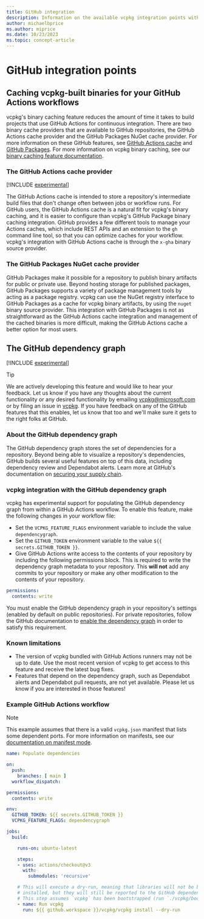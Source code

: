```yaml
---
title: GitHub integration
description: Information on the available vcpkg integration points with GitHub
author: michaelbprice
ms.author: miprice
ms.date: 10/23/2023
ms.topic: concept-article
---
```


# GitHub integration points

## <a name="caching"></a> Caching vcpkg-built binaries for your GitHub Actions workflows

vcpkg's binary caching feature reduces the amount of time it takes to build projects that use GitHub Actions for continuous integration. There are two binary cache providers that are available to GitHub repositories, the GitHub Actions cache provider and the GitHub Packages NuGet cache provider. For more information on these GitHub features, see [GitHub Actions cache](https://docs.github.com/actions/using-workflows/caching-dependencies-to-speed-up-workflows) and [GitHub Packages](https://docs.github.com/packages/learn-github-packages/introduction-to-github-packages). For more information on vcpkg binary caching, see our [binary caching feature documentation](./users/binarycaching.md).

### <a name="caching-actions"></a> The GitHub Actions cache provider

[!INCLUDE [experimental](../includes/experimental.md)]

The GitHub Actions cache is intended to store a repository's intermediate build files that don't change often between jobs or workflow runs. For GitHub users, the GitHub Actions cache is a natural fit for vcpkg's binary caching, and it is easier to configure than vcpkg's GitHub Package binary caching integration. GitHub provides a few different tools to manage your Actions caches, which include REST APIs and an extension to the `gh` command line tool, so that you can optimize caches for your workflow. vcpkg's integration with GitHub Actions cache is through the `x-gha` binary source provider.

### <a name="caching-nuget"></a> The GitHub Packages NuGet cache provider

GitHub Packages make it possible for a repository to publish binary artifacts for public or private use. Beyond hosting storage for published packages, GitHub Packages supports a variety of package management tools by acting as a package registry. vcpkg can use the NuGet registry interface to GitHub Packages as a cache for vcpkg binary artifacts, by using the `nuget` binary source provider. This integration with GitHub Packages is not as straightforward as the GitHub Actions cache integration and management of the cached binaries is more difficult, making the GitHub Actions cache a better option for most users.

## <a name="dependency-graph"></a> The GitHub dependency graph

[!INCLUDE [experimental](../includes/experimental.md)]

> [!TIP]
> We are actively developing this feature and would like to hear your feedback. Let us know if you have any thoughts about the current functionality or any desired functionality by emailing [vcpkg@microsoft.com](mailto:vcpkg@microsoft.com) or by filing an issue in [vcpkg](https://github.com/microsoft/vcpkg/issues). If you have feedback on any of the GitHub features that this enables, let us know that too and we'll make sure it gets to the right folks at GitHub.

### About the GitHub dependency graph

The GitHub dependency graph stores the set of dependencies for a repository. Beyond being able to visualize a repository's dependencies, GitHub builds several useful features on top of this data, including dependency review and Dependabot alerts. Learn more at GitHub's documentation on [securing your supply chain](https://docs.github.com/en/code-security/supply-chain-security/understanding-your-software-supply-chain/about-supply-chain-security).

### vcpkg integration with the GitHub dependency graph

vcpkg has experimental support for populating the GitHub dependency graph from within a GitHub Actions workflow. To enable this feature, make the following changes in your workflow file:

* Set the `VCPKG_FEATURE_FLAGS` environment variable to include the value `dependencygraph`.
* Set the `GITHUB_TOKEN` environment variable to the value `${{ secrets.GITHUB_TOKEN }}`.
* Give GitHub Actions write access to the contents of your repository by including the following permissions block. This is required to write the dependency graph metadata to your repository. This __will not__ add any commits to your repository or make any other modification to the contents of your repository.

```yaml
permissions:
  contents: write
```

You must enable the GitHub dependency graph in your repository's settings (enabled by default on public repositories). For private repositories, follow the GitHub documentation to [enable the dependency graph](https://docs.github.com/code-security/supply-chain-security/understanding-your-software-supply-chain/configuring-the-dependency-graph#enabling-and-disabling-the-dependency-graph-for-a-private-repository) in order to satisfy this requirement.

### Known limitations

* The version of vcpkg bundled with GitHub Actions runners may not be up to date. Use the most recent version of vcpkg to get access to this feature and receive the latest bug fixes.
* Features that depend on the dependency graph, such as Dependabot alerts and Dependabot pull requests, are not yet available. Please let us know if you are interested in those features!

### Example GitHub Actions workflow

> [!NOTE]
> This example assumes that there is a valid `vcpkg.json` manifest that lists
> some dependent ports. For more information on manifests, see our
> [documentation on manifest mode](concepts/manifest-mode.md).

```yaml
name: Populate dependencies

on:
  push:
    branches: [ main ]
  workflow_dispatch:

permissions:
  contents: write

env:
  GITHUB_TOKEN: ${{ secrets.GITHUB_TOKEN }}
  VCPKG_FEATURE_FLAGS: dependencygraph

jobs:
  build:

    runs-on: ubuntu-latest

    steps:
    - uses: actions/checkout@v3
      with:
        submodules: 'recursive'

    # This will execute a dry-run, meaning that libraries will not be built and
    # installed, but they will still be reported to the GitHub dependency graph.
    # This step assumes `vcpkg` has been bootstrapped (run `./vcpkg/bootstrap-vcpkg`)
    - name: Run vcpkg
      run: ${{ github.workspace }}/vcpkg/vcpkg install --dry-run

```
